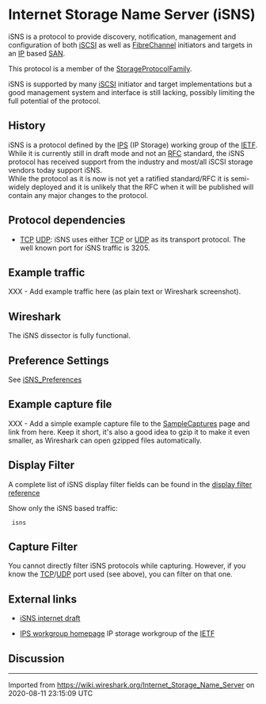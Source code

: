 # Internet Storage Name Server (iSNS)

iSNS is a protocol to provide discovery, notification, management and configuration of both [iSCSI](/iSCSI) as well as [FibreChannel](/FibreChannel) initiators and targets in an [IP](/IP) based [SAN](/SAN).

This protocol is a member of the [StorageProtocolFamily](/StorageProtocolFamily).

iSNS is supported by many [iSCSI](/iSCSI) initiator and target implementations but a good management system and interface is still lacking, possibly limiting the full potential of the protocol.

## History

iSNS is a protocol defined by the [IPS](http://www.ietf.org/html.charters/ips-charter.html) (IP Storage) working group of the [IETF](/IETF).  
While it is currently still in draft mode and not an [RFC](/RFC) standard, the iSNS protocol has received support from the industry and most/all iSCSI storage vendors today support iSNS.  
While the protocol as it is now is not yet a ratified standard/RFC it is semi-widely deployed and it is unlikely that the RFC when it will be published will contain any major changes to the protocol.

## Protocol dependencies

  - [TCP](/TCP) [UDP](/UDP): iSNS uses either [TCP](/TCP) or [UDP](/UDP) as its transport protocol. The well known port for iSNS traffic is 3205.

## Example traffic

XXX - Add example traffic here (as plain text or Wireshark screenshot).

## Wireshark

The iSNS dissector is fully functional.

## Preference Settings

See [iSNS\_Preferences](/iSNS_Preferences)

## Example capture file

XXX - Add a simple example capture file to the [SampleCaptures](/SampleCaptures) page and link from here. Keep it short, it's also a good idea to gzip it to make it even smaller, as Wireshark can open gzipped files automatically.

## Display Filter

A complete list of iSNS display filter fields can be found in the [display filter reference](http://www.wireshark.org/docs/dfref/i/isns.html)

Show only the iSNS based traffic:

``` 
 isns 
```

## Capture Filter

You cannot directly filter iSNS protocols while capturing. However, if you know the [TCP](/TCP)/[UDP](/UDP) port used (see above), you can filter on that one.

## External links

  - [iSNS internet draft](http://www.ietf.org/internet-drafts/draft-ietf-ips-isns-22.txt)

  - [IPS workgroup homepage](http://www.ietf.org/html.charters/ips-charter.html) IP storage workgroup of the [IETF](/IETF)

## Discussion

---

Imported from https://wiki.wireshark.org/Internet_Storage_Name_Server on 2020-08-11 23:15:09 UTC
